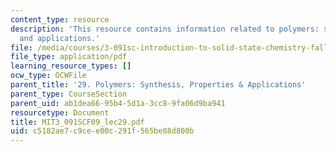 ```yaml
---
content_type: resource
description: 'This resource contains information related to polymers: synthesis, properties
  and applications.'
file: /media/courses/3-091sc-introduction-to-solid-state-chemistry-fall-2010/c5182ae7c9cee00c291f565be88d800b_MIT3_091SCF09_lec29.pdf
file_type: application/pdf
learning_resource_types: []
ocw_type: OCWFile
parent_title: '29. Polymers: Synthesis, Properties & Applications'
parent_type: CourseSection
parent_uid: ab1dea66-95b4-5d1a-3cc8-9fa06d9ba941
resourcetype: Document
title: MIT3_091SCF09_lec29.pdf
uid: c5182ae7-c9ce-e00c-291f-565be88d800b
---
```

